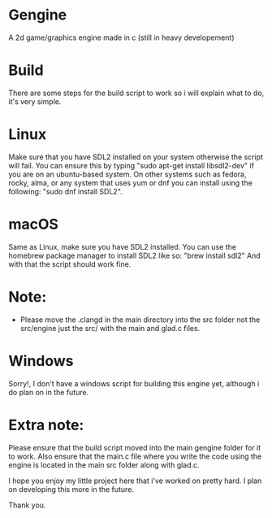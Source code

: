 # Gengine
A 2d game/graphics engine made in c (still in heavy developement)

# Build
There are some steps for the build script to work so i will explain what to do, it's very simple.

# Linux
Make sure that you have SDL2 installed on your system otherwise the script will fail.
You can ensure this by typing "sudo apt-get install libsdl2-dev" if you are on an ubuntu-based system.
On other systems such as fedora, rocky, alma, or any  system that uses yum or dnf you can install
using the following: "sudo dnf install SDL2".

# macOS
Same as Linux, make sure you have SDL2 installed.
You can use the homebrew package manager to install SDL2 like so: "brew install sdl2"
And with that the script should work fine.

# Note:
  - Please move the .clangd in the main directory into the src folder not the src/engine just the src/ with the main and glad.c files.

# Windows
Sorry!, I don't have a windows script for building this engine yet, although i do plan on
in the future.

# Extra note:

Please ensure that the build script moved into the main gengine folder for it to work.
Also ensure that the main.c file where you write the code using the engine is located
in the main src folder along with glad.c.

I hope you enjoy my little project here that i've worked on pretty hard.
I plan on developing this more in the future.

Thank you.
